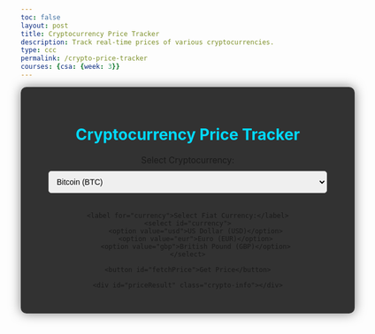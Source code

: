 ```yaml
---
toc: false
layout: post
title: Cryptocurrency Price Tracker
description: Track real-time prices of various cryptocurrencies.
type: ccc
permalink: /crypto-price-tracker
courses: {csa: {week: 3}}
---
```


<style>
    .crypto-container {
        background: rgba(0, 0, 0, 0.8);
        padding: 30px 50px;
        border-radius: 10px;
        box-shadow: 0 0 20px rgba(0, 0, 0, 0.5);
        width: 100%;
        max-width: 600px;
        text-align: center;
    }
    h2 {
        margin-bottom: 20px;
        font-size: 2em;
        color: #00d9ff;
    }
    label {
        font-size: 1.1em;
        margin-top: 10px;
        display: block;
    }
    select, input {
        width: 100%;
        padding: 10px;
        margin-top: 10px;
        margin-bottom: 20px;
        border-radius: 5px;
        border: 1px solid #ccc;
        font-size: 1em;
    }
    button {
        padding: 10px 20px;
        border: none;
        background: #00d9ff;
        color: #333;
        border-radius: 5px;
        cursor: pointer;
        font-size: 1.1em;
        transition: background 0.3s;
    }
    button:hover {
        background: #00b5cc;
    }
    .crypto-info {
        margin-top: 20px;
        font-size: 1.2em;
    }
</style>

<div class="crypto-container">
    <h2>Cryptocurrency Price Tracker</h2>
    <label for="crypto">Select Cryptocurrency:</label>
    <select id="crypto">
        <option value="bitcoin">Bitcoin (BTC)</option>
        <option value="ethereum">Ethereum (ETH)</option>
        <option value="litecoin">Litecoin (LTC)</option>
    </select>

    <label for="currency">Select Fiat Currency:</label>
    <select id="currency">
        <option value="usd">US Dollar (USD)</option>
        <option value="eur">Euro (EUR)</option>
        <option value="gbp">British Pound (GBP)</option>
    </select>

    <button id="fetchPrice">Get Price</button>

    <div id="priceResult" class="crypto-info"></div>
</div>

<script>
    document.getElementById("fetchPrice").onclick = function() {
        const crypto = document.getElementById("crypto").value;
        const currency = document.getElementById("currency").value;

        const apiUrl = `https://api.coingecko.com/api/v3/simple/price?ids=${crypto}&vs_currencies=${currency}`;

        fetch(apiUrl)
            .then(response => response.json())
            .then(data => {
                const price = data[crypto][currency];
                document.getElementById("priceResult").innerHTML = `
                    <p>The current price of <strong>${crypto}</strong> in <strong>${currency.toUpperCase()}</strong> is: 
                    <span style="font-size: 1.5em; color: #00ff00;">${price}</span></p>
                `;
            })
            .catch(error => {
                console.error("Error fetching cryptocurrency data:", error);
                document.getElementById("priceResult").textContent = "Failed to fetch the price. Please try again later.";
            });
    };
</script>
